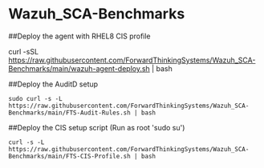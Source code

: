 # Wazuh_SCA-Benchmarks

##Deploy the agent with RHEL8 CIS profile 

curl -sSL https://raw.githubusercontent.com/ForwardThinkingSystems/Wazuh_SCA-Benchmarks/main/wazuh-agent-deploy.sh | bash


##Deploy the AuditD setup

```sudo curl -s -L https://raw.githubusercontent.com/ForwardThinkingSystems/Wazuh_SCA-Benchmarks/main/FTS-Audit-Rules.sh | bash```


##Deploy the CIS setup script (Run as root 'sudo su')

```curl -s -L https://raw.githubusercontent.com/ForwardThinkingSystems/Wazuh_SCA-Benchmarks/main/FTS-CIS-Profile.sh | bash```


